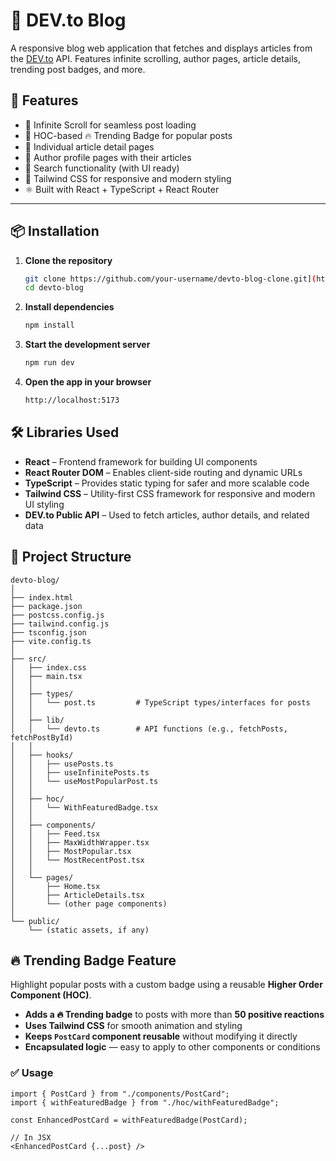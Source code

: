 # 📰 DEV.to Blog 

A responsive blog web application that fetches and displays articles from the [DEV.to](https://dev.to) API. Features infinite scrolling, author pages, article details, trending post badges, and more.

## 🚀 Features

- 🔄 Infinite Scroll for seamless post loading
- 🧠 HOC-based 🔥 Trending Badge for popular posts
- 📄 Individual article detail pages
- 👤 Author profile pages with their articles
- 🎯 Search functionality (with UI ready)
- 💅 Tailwind CSS for responsive and modern styling
- ⚛️ Built with React + TypeScript + React Router

---

## 📦 Installation

1. **Clone the repository**

   ```bash
   git clone https://github.com/your-username/devto-blog-clone.git](https://github.com/Soumyamanna123/devto-blog.git
   cd devto-blog


2. **Install dependencies**

   ```bash
   npm install   

3. **Start the development server**

   ```bash
   npm run dev

4. **Open the app in your browser**

   ```bash
   http://localhost:5173
   
## 🛠️ Libraries Used

- **React** – Frontend framework for building UI components  
- **React Router DOM** – Enables client-side routing and dynamic URLs  
- **TypeScript** – Provides static typing for safer and more scalable code  
- **Tailwind CSS** – Utility-first CSS framework for responsive and modern UI styling  
- **DEV.to Public API** – Used to fetch articles, author details, and related data  


## 📁 Project Structure
        
    devto-blog/
    │
    ├── index.html
    ├── package.json
    ├── postcss.config.js
    ├── tailwind.config.js
    ├── tsconfig.json
    ├── vite.config.ts
    │
    ├── src/
    │   ├── index.css
    │   ├── main.tsx
    │   │
    │   ├── types/
    │   │   └── post.ts         # TypeScript types/interfaces for posts
    │   │
    │   ├── lib/
    │   │   └── devto.ts        # API functions (e.g., fetchPosts, fetchPostById)
    │   │
    │   ├── hooks/
    │   │   ├── usePosts.ts
    │   │   ├── useInfinitePosts.ts
    │   │   └── useMostPopularPost.ts
    │   │
    │   ├── hoc/
    │   │   └── WithFeaturedBadge.tsx
    │   │
    │   ├── components/
    │   │   ├── Feed.tsx
    │   │   ├── MaxWidthWrapper.tsx
    │   │   ├── MostPopular.tsx
    │   │   └── MostRecentPost.tsx
    │   │
    │   └── pages/
    │       ├── Home.tsx
    │       ├── ArticleDetails.tsx
    │       └── (other page components)
    │
    └── public/
        └── (static assets, if any)


## 🔥 Trending Badge Feature

Highlight popular posts with a custom badge using a reusable **Higher Order Component (HOC)**.

- **Adds a 🔥 Trending badge** to posts with more than **50 positive reactions**
- **Uses Tailwind CSS** for smooth animation and styling
- **Keeps `PostCard` component reusable** without modifying it directly
- **Encapsulated logic** — easy to apply to other components or conditions

### ✅ Usage

```tsx
import { PostCard } from "./components/PostCard";
import { withFeaturedBadge } from "./hoc/withFeaturedBadge";

const EnhancedPostCard = withFeaturedBadge(PostCard);

// In JSX
<EnhancedPostCard {...post} />
